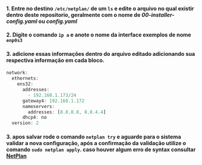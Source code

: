#### 1. Entre no destino `/etc/netplan/` de um `ls` e edite o arquivo no qual existir dentro deste repositorio, geralmente com o nome de _00-installer-config.yaml_ ou _config.yaml_

#### 2. Digite o comando `ip a` e anote o nome da interface exemplos de nome `enp0s3`

#### 3. adicione essas informações dentro do arquivo editado adicionando sua respectiva informação em cada bloco.

```js
network:
  ethernets:
    ens32:
      addresses:
        - 192.168.1.173/24
      gateway4: 192.168.1.172
      nameservers:
        addresses: [8.8.8.8, 8.8.4.4]
      dhcp4: no
  version: 2

```

#### 3. apos salvar rode o comando `netplan try` e aguarde para o sistema validar a nova configuração, após a confirmação da validação utilize o comando `sudo netplan apply`. caso houver algum erro de syntax consultar [NetPlan](https://netplan.io/examples)
